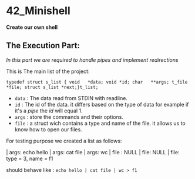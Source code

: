 # 42_Minishell

**Create our own shell**

## The Execution Part:

*In this part we are required to handle pipes and implement redirections*

This is The main list of the project:

`typedef struct s_list { void	*data; void	*id; char	**args; t_file	*file; struct s_list *next;}t_list;`

- `data` : The data read from STDIN with readline.
- `id` : The id of the data. it differs based on the type of data for example if it's a *pipe* the *id* will equal 1.
- `args` : store the commands and their options.
- `file` : a struct wich contains a type and name of the file. it allows us to know how to open our files.

For testing purpose we created a list as follows:

| args: echo hello    | args: cat file | args: wc
| file : NULL         | file: NULL     | file: type = 3, name = f1


should behave like : `echo hello | cat file | wc > f1`


